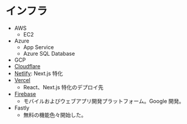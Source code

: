 # インフラ

- AWS
  - EC2
- Azure
  - App Service
  - Azure SQL Database
- GCP
- [Cloudflare](https://www.cloudflare.com/ja-jp/)
- [Netlify](https://www.netlify.com/): Next.js 特化
- [Vercel](https://vercel.com/)
  - React、Next.js 特化のデプロイ先
- [Firebase](https://firebase.google.com/?hl=ja)
  - モバイルおよびウェブアプリ開発プラットフォーム。Google 開発。
- Fastly
  - 無料の機能色々開始した。